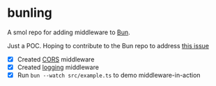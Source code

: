 # bunling

A smol repo for adding middleware to [Bun](https://bun.sh).

Just a POC. Hoping to contribute to the Bun repo to address [this issue](https://github.com/oven-sh/bun/issues/17608)

- [x] Created [CORS](./src/middlewares/cors.ts) middleware
- [x] Created [logging](./src/middlewares/logger.ts) middleware
- [x] Run `bun --watch src/example.ts` to demo middleware-in-action
